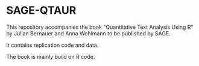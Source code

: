# SAGE-QTAUR

This repository accompanies the book "Quantitative Text Analysis Using R" by Julian Bernauer and Anna Wohlmann to be published by SAGE.

It contains replication code and data. 

The book is mainly build on R code. 
